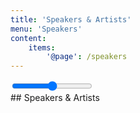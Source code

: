 ```yaml
---
title: 'Speakers & Artists'
menu: 'Speakers'
content:
    items:
        '@page': /speakers
---
```


<div class="measure">
    <input type="range" class="slider max_scale" oninput="set_state('max_scale', this.value)" onchange="set_state('max_scale', this.value)">
</div>
## Speakers & Artists
